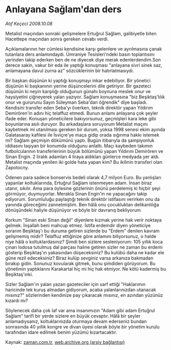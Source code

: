 # Anlayana Sağlam'dan ders

*Atıf Keçeci 2008.10.08*

<tr><td class="metin" colspan="2" style="padding-top: 20px; padding-left: 5px; padding-right: 10px;">Metalist maçından sonraki gelişmelere Ertuğrul Sağlam, galibiyetle biten Hacettepe maçından sonra gereken cevabı verdi.</td></tr><tr><td class="metin" colspan="2" style="padding-top: 20px; padding-left: 5px; padding-right: 10px;"><p>Açıklamalarının her cümlesi kendisine karşı gelenlere ve ayrılmasına çanak tutanlara ders anlamındaydı. Ümraniye Tesisleri'ndeki basın toplantısını yerinden takip ederken ben de ne diyecek diye merak edenlerdendim.Son derece sakin, vakur bir eda ile yaptığı konuşması "anlayana sivri sinek saz, anlamayana davul zurna az" sözcüklerinin bir hatırlatmasıydı. 
<p> Bir başkan düşünün ki yaptığı konuşmayı inkar edebiliyor. Bir yönetici düşünün ki başkanının yerine düşüncelerini dile getiriyor. Bir gazeteci düşünün ki neyin karşılığı olduğunun günahı boynuna meslek onur ve haysiyetini çiğneyerek yalan yazıyor. Sağlam konuşmasına "biz Beşiktaş'lılık onur ve gururunu Sayın Süleyman Seba'dan öğrendik" diye başladı. Kendisini transfer eden Seba'yı överken, teknik direktör yapan Yıldırım Demirören'in adını hiç telaffuz etmedi. Bunun anlamı anlayana çok şeyler ifade eder. Konuşan yöneticilere bakıyorsunuz, geçmişleri kara leke gibi boyunlarına asılı duruyor. Bu arkadaşlara soruyorum Metalist maçını kaybetmek mi utanılması gereken bir durum, yoksa 1998 senesi ekim ayında Galatasaray kafilesi ile İsviçre'ye maça gidip orada sığınma hakkı istemek mi? Sağlam geçmişin dökümünü yaptı. Bugün itibarıyla da şampiyonluk iddiasını taşıyan bir konumda olduğunu anlattı. Maçı kaybeden takımın futbolcularının transferlerinin büyük bölümünü yapan Yıldırım Demirören ve Sinan Engin. 2 liralık adamları 4 liraya aldıkları günlerce medyada yer aldı. Metalist maçında yenilen iki golde hata yapan kim? Bu ikilinin transferi olan Zapotocny.
<p> Ödenen para sadece bonservis bedeli olarak 4,7 milyon Euro. Bu yanlışları yapanlar koltuklarında, Ertuğrul Sağlam istenmeyen adam. İnsan biraz utanır, sıkılır. Ama para öylesine gözlerinin önünü perdelemiş ki hiçbir şeyi görmüyor, duymuyorlar. Merakla Sinan Engin'in ne yapacağını takip ediyorum. Sorumluluğu paylaştığı teknik direktör istifasını verirken onu da yanında göreceğimi zannetmiştim. Ben hâlâ onu çocukluktan delikanlılığa dönüşündeki haliyle düşünüyor ve böyle bir davranış bekliyorum.
<p> Korkum "Sinan eski Sinan değil" diyenlere kızmak yerine hak verir noktaya gelmek. İnşallah beni mahcup etmez. İstifa erdemdir diyen yöneticiye sorarım Beşiktaş'ı bu duruma getiren sizlerde bu "Erdem" denilen kavram gelişmemiş midir? Telaffuz ettiğinize göre anlamını biliyorsunuz, o halde niye hâlâ o koltuklardasınız? Şimdi ben sizlere sesleniyorum: 105 yıllık koca çınarı lodosa tutulmuş dal parçası haline getiren sizler ne zaman bu erdemi gösterip Beşiktaş'ın yakasından düşeceksiniz? Bu kulübü daha ne kadar ele güne rezil edeceksiniz? Biraz kulüp sevginiz varsa arkanıza bakmadan bırakıp gidin. Sonunuz kovularak gitmek, bunu şimdiden görüyorum. Bu yönetimin yaptıklarını Karakartal hiç mi hiç hak etmiyor. Ne kötü kadermiş bu Beşiktaş'ınki.
<p> Sizler Sağlam'ın yalan yazan gazeteciler için sarf ettiği "Haklarımın haricinde tek kuruş almadan gidiyorum, acaba yalanlarınızdan utanacak mısınız?" sözlerinden kendinize pay çıkaracak mısınız, en azından yüzünüz kızardı mı? 
<p> Söylenecek daha çok laf var ama insanımızın "Adam gibi adam Ertuğrul Sağlam" tarifi bir yerde sizlere en büyük cevaptır. Hâlâ bir şeyler anlamadıysanız, koltuklarınızda oturmaya devam ederseniz bundan sonrasında 40 yıllık kongre ve divan üyesi olarak böyle bir yönetim kurulu tarafından idare edilmek benim yüzümü kızartacaktır. <br/></p></p></p></p></p></p></td></tr>

Kaynak: [zaman.com.tr](http://zaman.com.tr/yazar.do?yazino=746821), [web.archive.org (arşiv bağlantısı)](http://web.archive.org/web/20081012141514/http://www.zaman.com.tr:80/yazar.do?yazino=746821)

